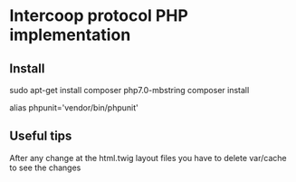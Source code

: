 Intercoop protocol PHP implementation
=====================================

Install
-------

 sudo apt-get install composer php7.0-mbstring
 composer install 

 alias phpunit='vendor/bin/phpunit'



Useful tips
-----------

After any change at the html.twig layout files you have to delete var/cache to see the changes



